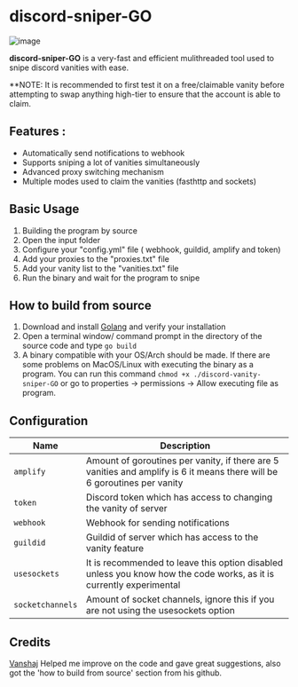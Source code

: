 # discord-sniper-GO
![image](https://user-images.githubusercontent.com/82937328/164210653-bc018e3b-d2f7-4a6d-b013-623c29c4f58d.png)

**discord-sniper-GO** is a very-fast and efficient mulithreaded tool used to snipe discord vanities with ease. 

**NOTE: It is recommended to first test it on a free/claimable vanity before attempting to swap anything high-tier to ensure that the account is able to claim.

## **Features** :
- Automatically send notifications to webhook
- Supports sniping a lot of vanities simultaneously
- Advanced proxy switching mechanism
- Multiple modes used to claim the vanities (fasthttp and sockets)


## Basic Usage
1) Building the program by source
2) Open the input folder
2) Configure your "config.yml" file ( webhook, guildid, amplify and token)
3) Add your proxies to the "proxies.txt" file
4) Add your vanity list to the "vanities.txt" file
5) Run the binary and wait for the program to snipe


## How to build from source
1) Download and install [Golang](https://go.dev/) and verify your installation
2) Open a terminal window/ command prompt in the directory of the source code and type `go build`
3) A binary compatible with your OS/Arch should be made. If there are some problems on MacOS/Linux with executing the binary as a program. You can run this command `chmod +x ./discord-vanity-sniper-GO` or go to properties -> permissions -> Allow executing file as program. 


## Configuration

| Name | Description | 
| ---  | ---  |
| `amplify` | Amount of goroutines per vanity, if there are 5 vanities and amplify is 6 it means there will be 6 goroutines per vanity
| `token` | Discord token which has access to changing the vanity of server
| `webhook` | Webhook for sending notifications
| `guildid` | Guildid of server which has access to the vanity feature
| `usesockets` | It is recommended to leave this option disabled unless you know how the code works, as it is currently experimental
| `socketchannels` | Amount of socket channels, ignore this if you are not using the usesockets option

## Credits
[Vanshaj](https://github.com/V4NSH4J) Helped me improve on the code and gave great suggestions, also got the 'how to build from source' section from his github.
